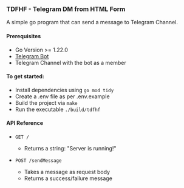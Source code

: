 ### TDFHF - Telegram DM from HTML Form

A simple go program that can send a message to Telegram Channel.

#### Prerequisites
- Go Version >= 1.22.0
- [Telegram Bot](https://core.telegram.org/bots/tutorial)
- Telegram Channel with the bot as a member

#### To get started:
- Install dependencies using `go mod tidy`
- Create a .env file as per .env.example
- Build the project via `make`
- Run the executable `./build/tdfhf`

#### API Reference
- `GET /`
  - Returns a string: "Server is running!"
  
- `POST /sendMessage`
  - Takes a message as request body
  - Returns a success/failure message

